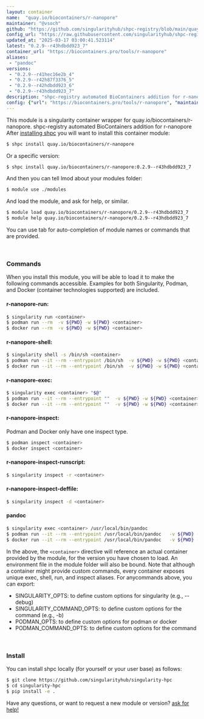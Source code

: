 ```yaml
---
layout: container
name:  "quay.io/biocontainers/r-nanopore"
maintainer: "@vsoch"
github: "https://github.com/singularityhub/shpc-registry/blob/main/quay.io/biocontainers/r-nanopore/container.yaml"
config_url: "https://raw.githubusercontent.com/singularityhub/shpc-registry/main/quay.io/biocontainers/r-nanopore/container.yaml"
updated_at: "2025-03-17 03:00:41.523114"
latest: "0.2.9--r43hdbdd923_7"
container_url: "https://biocontainers.pro/tools/r-nanopore"
aliases:
 - "pandoc"
versions:
 - "0.2.9--r41hec16e2b_4"
 - "0.2.9--r42h87f3376_5"
 - "0.2.9--r42hdbdd923_6"
 - "0.2.9--r43hdbdd923_7"
description: "shpc-registry automated BioContainers addition for r-nanopore"
config: {"url": "https://biocontainers.pro/tools/r-nanopore", "maintainer": "@vsoch", "description": "shpc-registry automated BioContainers addition for r-nanopore", "latest": {"0.2.9--r43hdbdd923_7": "sha256:3a86d2807d3685d8a4ac023112936b6772cd075d7932c03d203602ac8d8b8696"}, "tags": {"0.2.9--r41hec16e2b_4": "sha256:0a20e89f63ffa07a5d187168ca622610a3c5eff97d5921b5df93ccb543558d23", "0.2.9--r42h87f3376_5": "sha256:f68cf156a5b5f9ff5c8ebc0e907ee86f8ac9f6917c60e05586dd5796847ed685", "0.2.9--r42hdbdd923_6": "sha256:2d16ab736cf27a19a966871b27d67f5d49ece9724fd12282c3a43370fe01527a", "0.2.9--r43hdbdd923_7": "sha256:3a86d2807d3685d8a4ac023112936b6772cd075d7932c03d203602ac8d8b8696"}, "docker": "quay.io/biocontainers/r-nanopore", "aliases": {"pandoc": "/usr/local/bin/pandoc"}}
---
```


This module is a singularity container wrapper for quay.io/biocontainers/r-nanopore.
shpc-registry automated BioContainers addition for r-nanopore
After [installing shpc](#install) you will want to install this container module:


```bash
$ shpc install quay.io/biocontainers/r-nanopore
```

Or a specific version:

```bash
$ shpc install quay.io/biocontainers/r-nanopore:0.2.9--r43hdbdd923_7
```

And then you can tell lmod about your modules folder:

```bash
$ module use ./modules
```

And load the module, and ask for help, or similar.

```bash
$ module load quay.io/biocontainers/r-nanopore/0.2.9--r43hdbdd923_7
$ module help quay.io/biocontainers/r-nanopore/0.2.9--r43hdbdd923_7
```

You can use tab for auto-completion of module names or commands that are provided.

<br>

### Commands

When you install this module, you will be able to load it to make the following commands accessible.
Examples for both Singularity, Podman, and Docker (container technologies supported) are included.

#### r-nanopore-run:

```bash
$ singularity run <container>
$ podman run --rm  -v ${PWD} -w ${PWD} <container>
$ docker run --rm  -v ${PWD} -w ${PWD} <container>
```

#### r-nanopore-shell:

```bash
$ singularity shell -s /bin/sh <container>
$ podman run --it --rm --entrypoint /bin/sh  -v ${PWD} -w ${PWD} <container>
$ docker run --it --rm --entrypoint /bin/sh  -v ${PWD} -w ${PWD} <container>
```

#### r-nanopore-exec:

```bash
$ singularity exec <container> "$@"
$ podman run --it --rm --entrypoint ""  -v ${PWD} -w ${PWD} <container> "$@"
$ docker run --it --rm --entrypoint ""  -v ${PWD} -w ${PWD} <container> "$@"
```

#### r-nanopore-inspect:

Podman and Docker only have one inspect type.

```bash
$ podman inspect <container>
$ docker inspect <container>
```

#### r-nanopore-inspect-runscript:

```bash
$ singularity inspect -r <container>
```

#### r-nanopore-inspect-deffile:

```bash
$ singularity inspect -d <container>
```


#### pandoc

```bash
$ singularity exec <container> /usr/local/bin/pandoc
$ podman run --it --rm --entrypoint /usr/local/bin/pandoc   -v ${PWD} -w ${PWD} <container> -c " $@"
$ docker run --it --rm --entrypoint /usr/local/bin/pandoc   -v ${PWD} -w ${PWD} <container> -c " $@"
```



In the above, the `<container>` directive will reference an actual container provided
by the module, for the version you have chosen to load. An environment file in the
module folder will also be bound. Note that although a container
might provide custom commands, every container exposes unique exec, shell, run, and
inspect aliases. For anycommands above, you can export:

 - SINGULARITY_OPTS: to define custom options for singularity (e.g., --debug)
 - SINGULARITY_COMMAND_OPTS: to define custom options for the command (e.g., -b)
 - PODMAN_OPTS: to define custom options for podman or docker
 - PODMAN_COMMAND_OPTS: to define custom options for the command

<br>

### Install

You can install shpc locally (for yourself or your user base) as follows:

```bash
$ git clone https://github.com/singularityhub/singularity-hpc
$ cd singularity-hpc
$ pip install -e .
```

Have any questions, or want to request a new module or version? [ask for help!](https://github.com/singularityhub/singularity-hpc/issues)